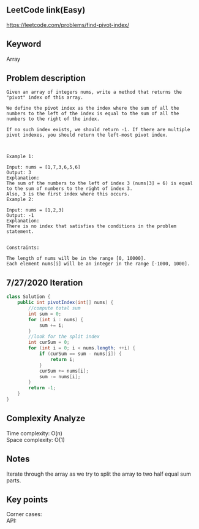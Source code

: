 ## LeetCode link(Easy)
https://leetcode.com/problems/find-pivot-index/

## Keyword
Array

## Problem description
```
Given an array of integers nums, write a method that returns the "pivot" index of this array.

We define the pivot index as the index where the sum of all the numbers to the left of the index is equal to the sum of all the numbers to the right of the index.

If no such index exists, we should return -1. If there are multiple pivot indexes, you should return the left-most pivot index.

 

Example 1:

Input: nums = [1,7,3,6,5,6]
Output: 3
Explanation:
The sum of the numbers to the left of index 3 (nums[3] = 6) is equal to the sum of numbers to the right of index 3.
Also, 3 is the first index where this occurs.
Example 2:

Input: nums = [1,2,3]
Output: -1
Explanation:
There is no index that satisfies the conditions in the problem statement.
 

Constraints:

The length of nums will be in the range [0, 10000].
Each element nums[i] will be an integer in the range [-1000, 1000].
```
## 7/27/2020 Iteration

```java
class Solution {
    public int pivotIndex(int[] nums) {
        //compute total sum
        int sum = 0;
        for (int i : nums) {
            sum += i;
        }
        //look for the split index
        int curSum = 0;
        for (int i = 0; i < nums.length; ++i) {
            if (curSum == sum - nums[i]) {
                return i;
            }
            curSum += nums[i];
            sum -= nums[i];
        }
        return -1;
    }
}
```

## Complexity Analyze
Time complexity: O(n)\
Space complexity: O(1)

## Notes
Iterate through the array as we try to split the array to two half equal sum parts.

## Key points
Corner cases: \
API:

